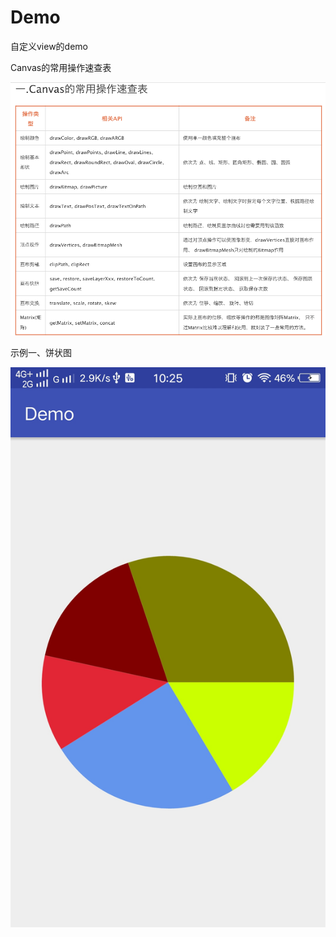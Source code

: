 # Demo
自定义view的demo

Canvas的常用操作速查表

![image](https://github.com/ZBJDSBJ/Demo/blob/master/canvas.jpg)

示例一、饼状图

![image](https://github.com/ZBJDSBJ/Demo/blob/master/pic1.jpg)
